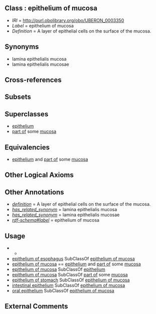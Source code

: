 
## Class : epithelium of mucosa

 * *IRI* = http://purl.obolibrary.org/obo/UBERON_0003350
 * *Label* = epithelium of mucosa
 * *Definition* = A layer of epithelial cells on the surface of the mucosa.

## Synonyms

 * lamina epithelialis mucosa
 * lamina epithelialis mucosae

## Cross-references


## Subsets


## Superclasses

 * [epithelium](../../UBERON/83/UBERON_0000483.md)
 * [part of](../../BFO/50/BFO_0000050.md) some [mucosa](../../UBERON/44/UBERON_0000344.md)

## Equivalencies

 * [epithelium](../../UBERON/83/UBERON_0000483.md) and [part of](../../BFO/50/BFO_0000050.md) some [mucosa](../../UBERON/44/UBERON_0000344.md)

## Other Logical Axioms


## Other Annotations

 * *[definition](../../IAO/15/IAO_0000115.md)* = A layer of epithelial cells on the surface of the mucosa.
 * *[has_related_synonym](../../ym/oboInOwl#hasRelatedSynonym.md)* = lamina epithelialis mucosa
 * *[has_related_synonym](../../ym/oboInOwl#hasRelatedSynonym.md)* = lamina epithelialis mucosae
 * *[rdf-schema#label](../../el/rdf-schema#label.md)* = epithelium of mucosa

## Usage

 * -
 * [epithelium of esophagus](../../UBERON/76/UBERON_0001976.md) SubClassOf [epithelium of mucosa](../../UBERON/50/UBERON_0003350.md)
 * [epithelium of mucosa](../../UBERON/50/UBERON_0003350.md) == [epithelium](../../UBERON/83/UBERON_0000483.md) and [part of](../../BFO/50/BFO_0000050.md) some [mucosa](../../UBERON/44/UBERON_0000344.md)
 * [epithelium of mucosa](../../UBERON/50/UBERON_0003350.md) SubClassOf [epithelium](../../UBERON/83/UBERON_0000483.md)
 * [epithelium of mucosa](../../UBERON/50/UBERON_0003350.md) SubClassOf [part of](../../BFO/50/BFO_0000050.md) some [mucosa](../../UBERON/44/UBERON_0000344.md)
 * [epithelium of stomach](../../UBERON/76/UBERON_0001276.md) SubClassOf [epithelium of mucosa](../../UBERON/50/UBERON_0003350.md)
 * [intestinal epithelium](../../UBERON/77/UBERON_0001277.md) SubClassOf [epithelium of mucosa](../../UBERON/50/UBERON_0003350.md)
 * [oral epithelium](../../UBERON/24/UBERON_0002424.md) SubClassOf [epithelium of mucosa](../../UBERON/50/UBERON_0003350.md)

## External Comments

